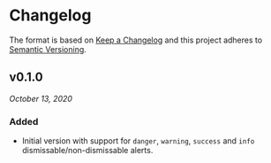 # Changelog

The format is based on [Keep a Changelog](http://keepachangelog.com/en/1.0.0/)
and this project adheres to [Semantic Versioning](http://semver.org/spec/v2.0.0.html).


v0.1.0
------------------------------
*October 13, 2020*

### Added
- Initial version with support for `danger`, `warning`, `success` and `info` dismissable/non-dismissable alerts.
